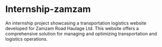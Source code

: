 # Internship-zamzam
An internship project showcasing a transportation logistics website developed for Zamzam Road Haulage Ltd. This website offers a comprehensive solution for managing and optimizing transportation and logistics operations.
